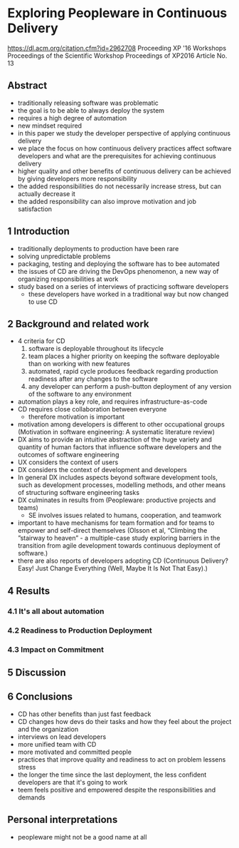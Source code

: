 # Exploring Peopleware in Continuous Delivery

https://dl.acm.org/citation.cfm?id=2962708
Proceeding
XP '16 Workshops Proceedings of the Scientific Workshop Proceedings of XP2016
Article No. 13

## Abstract

- traditionally releasing software was problematic
- the goal is to be able to always deploy the system
- requires a high degree of automation
- new mindset required
- in this paper we study the developer perspective of applying continuous delivery
- we place the focus on how continuous delivery practices affect software developers and what are the prerequisites for achieving continuous delivery
- higher quality and other benefits of continuous delivery can be achieved by giving developers more responsibility
- the added responsibilities do not necessarily increase stress, but can actually decrease it
- the added responsibility can also improve motivation and job satisfaction

## 1 Introduction

- traditionally deployments to production have been rare
- solving unpredictable problems
- packaging, testing and deploying the software has to bee automated
- the issues of CD are driving the DevOps phenomenon, a new way of organizing responsibilities at work
- study based on a series of interviews of practicing software developers
  - these developers have worked in a traditional way but now changed to use CD

## 2 Background and related work

- 4 criteria for CD
  1. software is deployable throughout its lifecycle
  2. team places a higher priority on keeping the software deployable than on working with new features 
  3. automated, rapid cycle produces feedback regarding production readiness after any changes to the software
  4. any developer can perform a push-button deployment of any version of the software to any environment
- automation plays a key role, and requires infrastructure-as-code
- CD requires close collaboration between everyone
  - therefore motivation is important
- motivation among developers is different to other occupational groups (Motivation in software engineering: A
systematic literature review)
- DX aims to provide an intuitive abstraction of the huge variety and quantity of human factors that influence software developers and the outcomes of software engineering
- UX considers the context of users
- DX considers the context of development and developers
- In general DX includes aspects beyond software development tools, such as development processes, modelling methods, and other means of structuring software engineering tasks 
- DX culminates in results from (Peopleware: productive projects and teams)
  - SE involves issues related to humans, cooperation, and teamwork
- important to have mechanisms for team formation and for teams to empower and self-direct themselves (Olsson et al, “Climbing the ”stairway to heaven” - a multiple-case study exploring barriers in the transition from agile development towards continuous deployment of software.)
- there are also reports of developers adopting CD (Continuous Delivery? Easy! Just Change Everything (Well,  Maybe It Is Not That Easy).)

## 4 Results 

### 4.1 It's all about automation

### 4.2 Readiness to Production Deployment

### 4.3 Impact on Commitment

## 5 Discussion

## 6 Conclusions

- CD has other benefits than just fast feedback
- CD changes how devs do their tasks and how they feel about the project and the organization
- interviews on lead developers
- more unified team with CD
- more motivated and committed people
- practices that improve quality and readiness to act on problem lessens stress
- the longer the time since the last deployment, the less confident developers are that it's going to work
- teem feels positive and empowered despite the responsibilities and demands

## Personal interpretations

- peopleware might not be a good name at all
